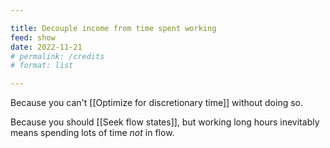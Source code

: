 ```yaml
---

title: Decouple income from time spent working
feed: show
date: 2022-11-21
# permalink: /credits
# format: list

---
```


Because you can't [[Optimize for discretionary time]] without doing so.

Because you should [[Seek flow states]], but working long hours inevitably means spending lots of time _not_ in flow.